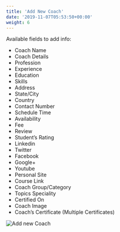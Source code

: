 ```yaml
---
title: 'Add New Coach'
date: '2019-11-07T05:53:50+00:00'
weight: 6
---
```


Available fields to add info:

- Coach Name
- Coach Details
- Profession
- Experience
- Education
- Skills
- Address
- State/City
- Country
- Contact Number
- Schedule Time
- Availability
- Fee
- Review
- Student’s Rating
- Linkedin
- Twitter
- Facebook
- Google+
- Youtube
- Personal Site
- Course Link
- Coach Group/Category
- Topics Speciality
- Certified On
- Coach Image
- Coach’s Certificate (Multiple Certificates)

![Add new Coach](../images/Add-new-Coach.png "Add new Coach")